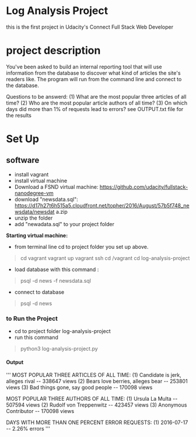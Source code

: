 # Log Analysis Project


this is the first project in Udacity's Connect Full Stack Web Developer
# project description 
 You've been asked to build an internal reporting tool that will use information from the database to discover what kind of articles the site's readers like.
 The program will run from the command line and connect to the database.
 
Questions to be answerd:
    (1) What are the most popular three articles of all time?
    (2) Who are the most popular article authors of all time?
    (3) On which days did more than 1% of requests lead to errors?
see OUTPUT.txt file for the results


# Set Up
## software 
- install vagrant 
- install virtual machine
- Download a FSND virtual machine: https://github.com/udacity/fullstack-nanodegree-vm
- download "newsdata.sql": https://d17h27t6h515a5.cloudfront.net/topher/2016/August/57b5f748_newsdata/newsdat
a.zip
- unzip the folder
- add "newadata.sql" to your project folder 

**Starting virtual machine:**
- from terminal line cd to project folder you set up above.
> cd vagrant
> vagrant up
> vagrant ssh
>  cd /vagrant
> cd log-analysis-project
- load database with this command : 
> psql -d news -f newsdata.sql
- connect to database 
>psql -d news



### to Run the Project
 - cd to project folder log-analysis-project
 - run this command
 > python3 log-analysis-project.py

#### Output 
'''
MOST POPULAR THREE ARTICLES OF ALL TIME:
(1) Candidate is jerk, alleges rival -- 338647 views
(2) Bears love berries, alleges bear -- 253801 views
(3) Bad things gone, say good people -- 170098 views

MOST POPULAR THREE AUTHORS OF ALL TIME:
(1) Ursula La Multa -- 507594 views
(2) Rudolf von Treppenwitz -- 423457 views
(3) Anonymous Contributor -- 170098 views

 DAYS WITH MORE THAN ONE PERCENT ERROR REQUESTS:
(1) 2016-07-17 -- 2.26% errors
'''
